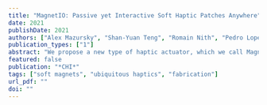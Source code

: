 ```yaml
---
title: "MagnetIO: Passive yet Interactive Soft Haptic Patches Anywhere"
date: 2021
publishDate: 2021
authors: ["Alex Mazursky", "Shan-Yuan Teng", "Romain Nith", "Pedro Lopes"]
publication_types: ["1"]
abstract: "We propose a new type of haptic actuator, which we call MagnetIO, that is comprised of two parts: one battery-powered voice-coil worn on the user’s fingernail and any number of interactive soft patches that can be attached onto any surface (everyday objects, user’s body, appliances, etc.). When the user’s finger wearing our voice-coil contacts any of the interactive patches it detects its magnetic signature via magnetometer and vibrates the patch, adding haptic feedback to otherwise input-only interactions. To allow these passive patches to vibrate, we make them from silicone with regions doped with polarized neodymium powder, resulting in soft and stretchable magnets. This stretchable form-factor allows them to be wrapped to the user’s body or everyday objects of various shapes. We demonstrate how these add haptic output to many situations, such as adding haptic buttons to the walls of one’s home. In our technical evaluation, we demonstrate that our interactive patches can be excited across a wide range of frequencies (0-500 Hz) and can be tuned to resonate at specific frequencies based on the patch’s geometry. Furthermore, we demonstrate that MagnetIO’s vibration intensity is as powerful as a typical linear resonant actuator (LRA); yet, unlike these rigid actuators, our passive patches operate as springs with multiple modes of vibration, which enables a wider band around its resonant frequency than an equivalent LRA."
featured: false
publication: "*CHI*"
tags: ["soft magnets", "ubiquitous haptics", "fabrication"]
url_pdf: ""
doi: ""
---
```


